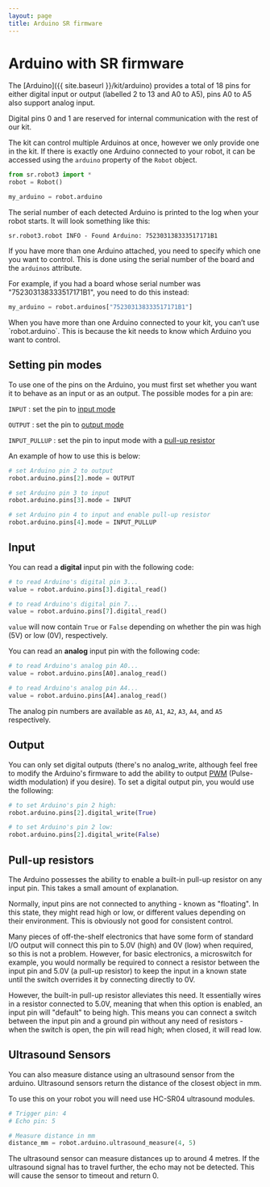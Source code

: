 ```yaml
---
layout: page
title: Arduino SR firmware
---
```


# Arduino with SR firmware

The [Arduino]({{ site.baseurl }}/kit/arduino) provides a total of 18 pins for either digital input or output (labelled 2 to 13 and A0 to A5), pins A0 to A5 also support analog input.

<div class="warning">
Digital pins 0 and 1 are reserved for internal communication with the rest of our kit.
</div>

The kit can control multiple Arduinos at once, however we only provide one in the kit.
If there is exactly one Arduino connected to your robot, it can be accessed using the `arduino` property of the `Robot` object.

~~~~~ python
from sr.robot3 import *
robot = Robot()

my_arduino = robot.arduino
~~~~~

The serial number of each detected Arduino is printed to the log when your robot starts.
It will look something like this:

~~~~~ not-code
sr.robot3.robot INFO - Found Arduino: 752303138333517171B1
~~~~~

If you have more than one Arduino attached, you need to specify which one you want to control.
This is done using the serial number of the board and the `arduinos` attribute.

For example, if you had a board whose serial number was "752303138333517171B1", you need to do this instead:

~~~~~ python
my_arduino = robot.arduinos["752303138333517171B1"]
~~~~~

<div class="info" markdown="1">
When you have more than one Arduino connected to your kit, you can’t use `robot.arduino`.
This is because the kit needs to know which Arduino you want to control.
</div>


## Setting pin modes

To use one of the pins on the Arduino, you must first set whether you want it to behave as an input or as an output.
The possible modes for a pin are:

`INPUT`
:   set the pin to [input mode](#input)

`OUTPUT`
:   set the pin to [output mode](#output)

`INPUT_PULLUP`
:   set the pin to input mode with a [pull-up resistor](#pull-up-resistors)


An example of how to use this is below:

~~~~~ python
# set Arduino pin 2 to output
robot.arduino.pins[2].mode = OUTPUT

# set Arduino pin 3 to input
robot.arduino.pins[3].mode = INPUT

# set Arduino pin 4 to input and enable pull-up resistor
robot.arduino.pins[4].mode = INPUT_PULLUP
~~~~~


## Input

You can read a **digital** input pin with the following code:

~~~~~ python
# to read Arduino's digital pin 3...
value = robot.arduino.pins[3].digital_read()

# to read Arduino's digital pin 7...
value = robot.arduino.pins[7].digital_read()
~~~~~

`value` will now contain `True` or `False` depending on whether the pin was high (5V) or low (0V), respectively.

You can read an **analog** input pin with the following code:

~~~~~ python
# to read Arduino's analog pin A0...
value = robot.arduino.pins[A0].analog_read()

# to read Arduino's analog pin A4...
value = robot.arduino.pins[A4].analog_read()
~~~~~

The analog pin numbers are available as `A0`, `A1`, `A2`, `A3`, `A4`, and `A5` respectively.


## Output

You can only set digital outputs (there's no analog_write, although feel free to modify the Arduino's firmware to add the ability to output [PWM](https://wikipedia.org/wiki/Pulse-width_modulation) (Pulse-width modulation) if you desire).
To set a digital output pin, you would use the following:

~~~~~ python
# to set Arduino's pin 2 high:
robot.arduino.pins[2].digital_write(True)

# to set Arduino's pin 2 low:
robot.arduino.pins[2].digital_write(False)
~~~~~


## Pull-up resistors

The Arduino possesses the ability to enable a built-in pull-up resistor on any input pin.
This takes a small amount of explanation.

Normally, input pins are not connected to anything - known as "floating".
In this state, they might read high or low, or different values depending on their environment.
This is obviously not good for consistent control.

Many pieces of off-the-shelf electronics that have some form of standard I/O output will connect this pin to 5.0V (high) and 0V (low) when required, so this is not a problem.
However, for basic electronics, a microswitch for example, you would normally be required to connect a resistor between the input pin and 5.0V (a pull-up resistor) to keep the input in a known state until the switch overrides it by connecting directly to 0V.

However, the built-in pull-up resistor alleviates this need.
It essentially wires in a resistor connected to 5.0V, meaning that when this option is enabled, an input pin will "default" to being high.
This means you can connect a switch between the input pin and a ground pin without any need of resistors - when the switch is open, the pin will read high; when closed, it will read low.

## Ultrasound Sensors

You can also measure distance using an ultrasound sensor from the arduino. Ultrasound sensors return the distance of the closest object in mm.

To use this on your robot you will need use HC-SR04 ultrasound modules.

```python
# Trigger pin: 4
# Echo pin: 5

# Measure distance in mm
distance_mm = robot.arduino.ultrasound_measure(4, 5)
```

<div class="warning">
The ultrasound sensor can measure distances up to around 4 metres.
If the ultrasound signal has to travel further, the echo may not be detected. 
This will cause the sensor to timeout and return 0.
</div>

